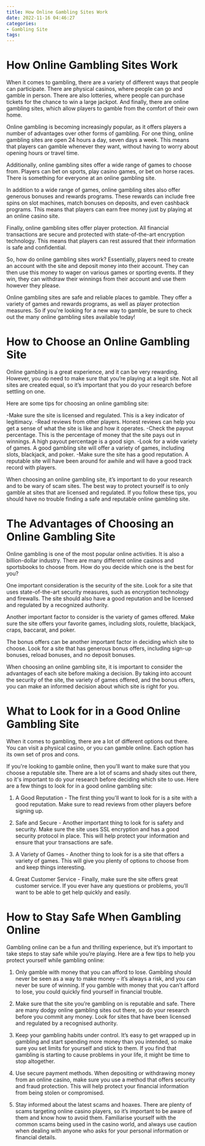 ```yaml
---
title: How Online Gambling Sites Work 
date: 2022-11-16 04:46:27
categories:
- Gambling Site
tags:
---
```



#  How Online Gambling Sites Work 

When it comes to gambling, there are a variety of different ways that people can participate. There are physical casinos, where people can go and gamble in person. There are also lotteries, where people can purchase tickets for the chance to win a large jackpot. And finally, there are online gambling sites, which allow players to gamble from the comfort of their own home.

Online gambling is becoming increasingly popular, as it offers players a number of advantages over other forms of gambling. For one thing, online gambling sites are open 24 hours a day, seven days a week. This means that players can gamble whenever they want, without having to worry about opening hours or travel time.

 Additionally, online gambling sites offer a wide range of games to choose from. Players can bet on sports, play casino games, or bet on horse races. There is something for everyone at an online gambling site.

In addition to a wide range of games, online gambling sites also offer generous bonuses and rewards programs. These rewards can include free spins on slot machines, match bonuses on deposits, and even cashback programs. This means that players can earn free money just by playing at an online casino site.

Finally, online gambling sites offer player protection. All financial transactions are secure and protected with state-of-the-art encryption technology. This means that players can rest assured that their information is safe and confidential.

So, how do online gambling sites work? Essentially, players need to create an account with the site and deposit money into their account. They can then use this money to wager on various games or sporting events. If they win, they can withdraw their winnings from their account and use them however they please.

Online gambling sites are safe and reliable places to gamble. They offer a variety of games and rewards programs, as well as player protection measures. So if you're looking for a new way to gamble, be sure to check out the many online gambling sites available today!

#  How to Choose an Online Gambling Site 

Online gambling is a great experience, and it can be very rewarding. However, you do need to make sure that you’re playing at a legit site. Not all sites are created equal, so it’s important that you do your research before settling on one.

Here are some tips for choosing an online gambling site:

-Make sure the site is licensed and regulated. This is a key indicator of legitimacy. 
-Read reviews from other players. Honest reviews can help you get a sense of what the site is like and how it operates. 
-Check the payout percentage. This is the percentage of money that the site pays out in winnings. A high payout percentage is a good sign. 
-Look for a wide variety of games. A good gambling site will offer a variety of games, including slots, blackjack, and poker. 
-Make sure the site has a good reputation. A reputable site will have been around for awhile and will have a good track record with players.

When choosing an online gambling site, it’s important to do your research and to be wary of scam sites. The best way to protect yourself is to only gamble at sites that are licensed and regulated. If you follow these tips, you should have no trouble finding a safe and reputable online gambling site.

#  The Advantages of Choosing an Online Gambling Site 

Online gambling is one of the most popular online activities. It is also a billion-dollar industry. There are many different online casinos and sportsbooks to choose from. How do you decide which one is the best for you?

One important consideration is the security of the site. Look for a site that uses state-of-the-art security measures, such as encryption technology and firewalls. The site should also have a good reputation and be licensed and regulated by a recognized authority.

Another important factor to consider is the variety of games offered. Make sure the site offers your favorite games, including slots, roulette, blackjack, craps, baccarat, and poker.

The bonus offers can be another important factor in deciding which site to choose. Look for a site that has generous bonus offers, including sign-up bonuses, reload bonuses, and no deposit bonuses.

When choosing an online gambling site, it is important to consider the advantages of each site before making a decision. By taking into account the security of the site, the variety of games offered, and the bonus offers, you can make an informed decision about which site is right for you.

#  What to Look for in a Good Online Gambling Site 

When it comes to gambling, there are a lot of different options out there. You can visit a physical casino, or you can gamble online. Each option has its own set of pros and cons. 

If you're looking to gamble online, then you'll want to make sure that you choose a reputable site. There are a lot of scams and shady sites out there, so it's important to do your research before deciding which site to use. Here are a few things to look for in a good online gambling site: 

1) A Good Reputation - The first thing you'll want to look for is a site with a good reputation. Make sure to read reviews from other players before signing up. 

2) Safe and Secure - Another important thing to look for is safety and security. Make sure the site uses SSL encryption and has a good security protocol in place. This will help protect your information and ensure that your transactions are safe. 

3) A Variety of Games - Another thing to look for is a site that offers a variety of games. This will give you plenty of options to choose from and keep things interesting. 

4) Great Customer Service - Finally, make sure the site offers great customer service. If you ever have any questions or problems, you'll want to be able to get help quickly and easily.

#  How to Stay Safe When Gambling Online

Gambling online can be a fun and thrilling experience, but it’s important to take steps to stay safe while you’re playing. Here are a few tips to help you protect yourself while gambling online:

1. Only gamble with money that you can afford to lose. Gambling should never be seen as a way to make money – it’s always a risk, and you can never be sure of winning. If you gamble with money that you can’t afford to lose, you could quickly find yourself in financial trouble.

2. Make sure that the site you’re gambling on is reputable and safe. There are many dodgy online gambling sites out there, so do your research before you commit any money. Look for sites that have been licensed and regulated by a recognised authority.

3. Keep your gambling habits under control. It’s easy to get wrapped up in gambling and start spending more money than you intended, so make sure you set limits for yourself and stick to them. If you find that gambling is starting to cause problems in your life, it might be time to stop altogether.

4. Use secure payment methods. When depositing or withdrawing money from an online casino, make sure you use a method that offers security and fraud protection. This will help protect your financial information from being stolen or compromised.

5. Stay informed about the latest scams and hoaxes. There are plenty of scams targeting online casino players, so it’s important to be aware of them and know how to avoid them. Familiarise yourself with the common scams being used in the casino world, and always use caution when dealing with anyone who asks for your personal information or financial details.